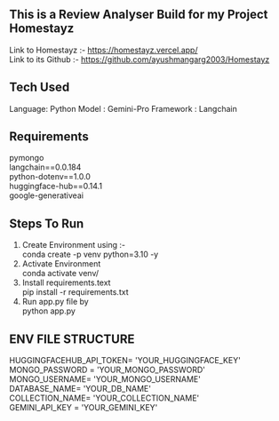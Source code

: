 ## This is a Review Analyser Build for my Project Homestayz
Link to Homestayz :- https://homestayz.vercel.app/         
Link to its Github :- https://github.com/ayushmangarg2003/Homestayz         

## Tech Used
Language: Python
Model : Gemini-Pro
Framework : Langchain


## Requirements
pymongo   
langchain==0.0.184   
python-dotenv==1.0.0   
huggingface-hub==0.14.1   
google-generativeai   

## Steps To Run      
1. Create Environment using :-        
   conda create -p venv python=3.10 -y      
2. Activate Environment        
   conda activate venv/      
3. Install requirements.text        
   pip install -r requirements.txt      
4. Run app.py file by        
   python app.py      

## ENV FILE STRUCTURE            

HUGGINGFACEHUB_API_TOKEN= 'YOUR_HUGGINGFACE_KEY'        
MONGO_PASSWORD = 'YOUR_MONGO_PASSWORD'        
MONGO_USERNAME= 'YOUR_MONGO_USERNAME'        
DATABASE_NAME= 'YOUR_DB_NAME'        
COLLECTION_NAME= 'YOUR_COLLECTION_NAME'      
GEMINI_API_KEY = 'YOUR_GEMINI_KEY'      
